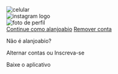 <!DOCTYPE html>
<html lang="en">
<head>
    <meta charset="UTF-8">
    <meta name="viewport" content="width=device-width, initial-scale=1.0">
    <link rel="stylesheet" href="style.css">
    <title>Instagram</title>
</head>
<body>
    <div class="instagram-wrapper">
        <div class="instagram-phone">
            <img src="./img/telacelular1.png" alt="celular">
        </div>
        <div class="instagram-continue">
            <div class="group">
                <img src="./img/logoinstagram2.png" class="instagram-logo" alt="instagram logo">
                <div class="profile-photo">
                    <img src="./img/fotoperfil.jpeg" alt="foto de perfil">
                </div>
                <a href="#" class="instagram-login">Continue como alanjoabio</a>
                <a href="#" class="instagram-logout">Remover conta</a>
            </div>
            <div class="group">
                <p class="not-account">Não é alanjoabio?</p>
                <p class="not-account">
                    <span class="link-blue">Alternar contas</span>
                    ou
                    <span class="link-blue">Inscreva-se</span>
                </p>
            </div>
            <div class="get-the-app">
                <p class="get-app">Baixe o aplicativo</p>
                <div class="download">
                    <a href="#" class="app-download"></a>
                    <a href="#" class="app-download "></a>
                </div>
            </div>
        </div>
    </div>

</body>    
</html>
